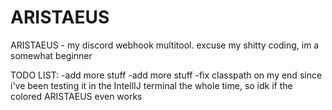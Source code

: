 # ARISTAEUS
ARISTAEUS - my discord webhook multitool. excuse my shitty coding, im a somewhat beginner

TODO LIST:
-add more stuff
-add more stuff
-fix classpath on my end since i've been testing it in the IntellIJ terminal the whole time, so idk if the colored ARISTAEUS even works
